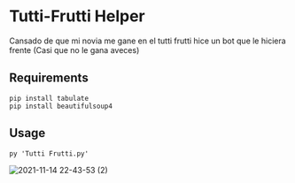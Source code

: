 # Tutti-Frutti Helper
Cansado de que mi novia me gane en el tutti frutti hice un bot que le hiciera frente (Casi que no le gana aveces)

## Requirements

```
pip install tabulate
pip install beautifulsoup4
```
## Usage
```
py 'Tutti Frutti.py'
```
![2021-11-14 22-43-53 (2)](https://user-images.githubusercontent.com/48382642/141709751-24c5a94c-9eb6-4ca2-888a-e97670f3f82b.gif)
